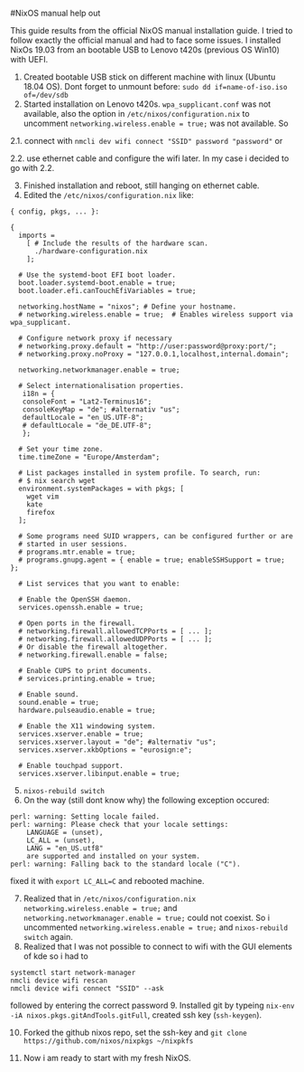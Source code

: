 #NixOS manual help out

This guide results from the official NixOS manual installation guide. 
I tried to follow exactly the official manual and had to face some issues.
I installed NixOs 19.03 from an bootable USB to Lenovo t420s (previous OS Win10) with UEFI.

1. Created bootable USB stick on different machine with linux (Ubuntu 18.04 OS).
Dont forget to unmount before:
`sudo dd if=name-of-iso.iso of=/dev/sdb`
2. Started installation on Lenovo t420s. `wpa_supplicant.conf` was not available, also the 
option in `/etc/nixos/configuration.nix` to uncomment `networking.wireless.enable = true;` was not
available. So

2.1. connect with `nmcli dev wifi connect "SSID" password "password"`  or

2.2. use ethernet cable and configure the wifi later.
In my case i decided to go with 2.2.

3. Finished installation and reboot, still hanging on ethernet cable.
4. Edited the `/etc/nixos/configuration.nix` like: 

```
{ config, pkgs, ... }:

{
  imports =
    [ # Include the results of the hardware scan.
      ./hardware-configuration.nix
    ];

  # Use the systemd-boot EFI boot loader.
  boot.loader.systemd-boot.enable = true;
  boot.loader.efi.canTouchEfiVariables = true;

  networking.hostName = "nixos"; # Define your hostname.
  # networking.wireless.enable = true;  # Enables wireless support via wpa_supplicant.

  # Configure network proxy if necessary
  # networking.proxy.default = "http://user:password@proxy:port/";
  # networking.proxy.noProxy = "127.0.0.1,localhost,internal.domain";

  networking.networkmanager.enable = true;

  # Select internationalisation properties.
   i18n = {
   consoleFont = "Lat2-Terminus16";
   consoleKeyMap = "de"; #alternativ "us";
   defaultLocale = "en_US.UTF-8";
   # defaultLocale = "de_DE.UTF-8";
   };

  # Set your time zone.
  time.timeZone = "Europe/Amsterdam";

  # List packages installed in system profile. To search, run:
  # $ nix search wget
  environment.systemPackages = with pkgs; [
    wget vim
    kate
    firefox
  ];

  # Some programs need SUID wrappers, can be configured further or are
  # started in user sessions.
  # programs.mtr.enable = true;
  # programs.gnupg.agent = { enable = true; enableSSHSupport = true; };

  # List services that you want to enable:

  # Enable the OpenSSH daemon.
  services.openssh.enable = true;

  # Open ports in the firewall.
  # networking.firewall.allowedTCPPorts = [ ... ];
  # networking.firewall.allowedUDPPorts = [ ... ];
  # Or disable the firewall altogether.
  # networking.firewall.enable = false;

  # Enable CUPS to print documents.
  # services.printing.enable = true;

  # Enable sound.
  sound.enable = true;
  hardware.pulseaudio.enable = true;

  # Enable the X11 windowing system.
  services.xserver.enable = true;
  services.xserver.layout = "de"; #alternativ "us";
  services.xserver.xkbOptions = "eurosign:e";

  # Enable touchpad support.
  services.xserver.libinput.enable = true;
```

5. `nixos-rebuild switch`
6. On the way (still dont know why) the following exception occured: 
```
perl: warning: Setting locale failed.
perl: warning: Please check that your locale settings:
    LANGUAGE = (unset),
    LC_ALL = (unset),
    LANG = "en_US.utf8"
    are supported and installed on your system.
perl: warning: Falling back to the standard locale ("C").
```
fixed it with `export LC_ALL=C` and rebooted machine.

7. Realized that in `/etc/nixos/configuration.nix` `networking.wireless.enable = true;` 
and ` networking.networkmanager.enable = true;`
could not coexist. So i uncommented `networking.wireless.enable = true;` and `nixos-rebuild switch` again.
8. Realized that I was not possible to connect to wifi with the GUI elements of kde so i had to
```
systemctl start network-manager
nmcli device wifi rescan
nmcli device wifi connect "SSID" --ask
```
followed by entering the correct password
9. Installed git by typeing `nix-env -iA nixos.pkgs.gitAndTools.gitFull`, created ssh key (`ssh-keygen`).

10. Forked the github nixos repo, set the ssh-key and `git clone https://github.com/nixos/nixpkgs ~/nixpkfs`

11. Now i am ready to start with my fresh NixOS. 
